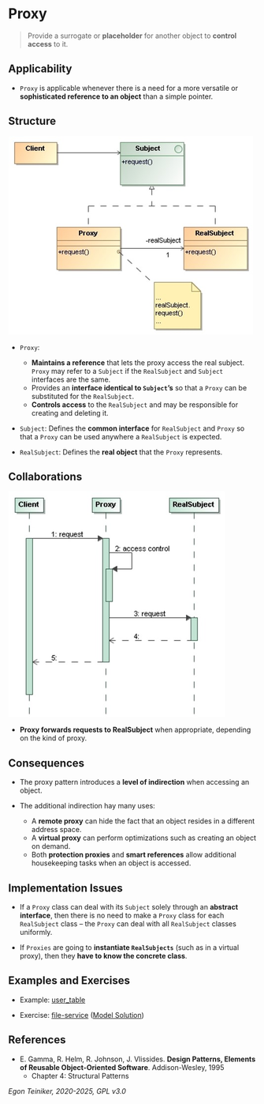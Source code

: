 # Proxy

> Provide a surrogate or **placeholder** for another object 
> to **control access** to it.


## Applicability

* `Proxy` is applicable whenever there is a need for a more versatile or 
    **sophisticated reference to an object** than a simple pointer.
 

## Structure

![Class Diagram](figures/ClassDiagram-Proxy.jpg)

* `Proxy`: 
    * **Maintains a reference** that lets the proxy access the real subject. 
    `Proxy` may refer to a `Subject` if the `RealSubject` and `Subject` 
    interfaces are the same.
    * Provides an **interface identical to `Subject`’s** so that a `Proxy`
    can be substituted for the `RealSubject`.
    * **Controls access** to the `RealSubject` and may be responsible for 
    creating and deleting it.

* `Subject`: Defines the **common interface** for `RealSubject` and `Proxy` 
    so that a `Proxy` can be used anywhere a `RealSubject` is expected.

* `RealSubject`: Defines the **real object** that the `Proxy` represents.


## Collaborations

![Sequence Diagram](figures/SequenceDiagram-Proxy.jpg)

* **Proxy forwards requests to RealSubject** when appropriate, depending 
    on the kind of proxy.
 

## Consequences

* The proxy pattern introduces a **level of indirection** when accessing 
    an object.

* The additional indirection hay many uses:
    * A **remote proxy** can hide the fact that an object resides in 
        a different address space.
    * A **virtual proxy** can perform optimizations such as creating 
        an object on demand.
    * Both **protection proxies** and **smart references** allow additional
        housekeeping tasks when an object is accessed.


## Implementation Issues

* If a `Proxy` class can deal with its `Subject` solely through an **abstract
    interface**, then there is no need to make a `Proxy` class for each 
    `RealSubject` class – the `Proxy` can deal with all `RealSubject` 
    classes uniformly.

* If `Proxies` are going to **instantiate `RealSubjects`** (such as in a virtual 
    proxy), then they **have to know the concrete class**.
 
## Examples and Exercises

* Example: [user_table](user_table/)

* Exercise: [file-service](file-service-exercise/) ([Model Solution](file-service/))

## References 

* E. Gamma, R. Helm, R. Johnson, J. Vlissides. **Design Patterns, Elements of Reusable Object-Oriented Software**. Addison-Wesley, 1995
    * Chapter 4: Structural Patterns

*Egon Teiniker, 2020-2025, GPL v3.0*

